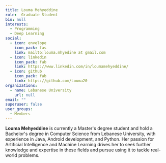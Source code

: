 ```yaml
---
title: Louma Mehyeddine
role:  Graduate Student
bio: null
interests:
  - Programming
  - Deep Learning
social:
  - icon: envelope
    icon_pack: fas
    link: mailto:louma.mhyedine at gmail.com
  - icon: linkedin
    icon_pack: fab
    link: https://www.linkedin.com/in/loumamehyeddine/
  - icon: github
    icon_pack: fab
    link: https://github.com/Louma20
organizations:
  - name: Lebanese University
    url: null
email: ""
superuser: false
user_groups:
  - Members
---
```

**Louma Mehyeddine** is currently a Master's degree student and hold a Bachelor's degree in Computer Science from Lebanese University, with experience in Java, Android development, and Python. Her passion for Artificial Intelligence and Machine Learning drives her to seek further knowledge and expertise in these fields and pursue using it to tackle real-world problems.